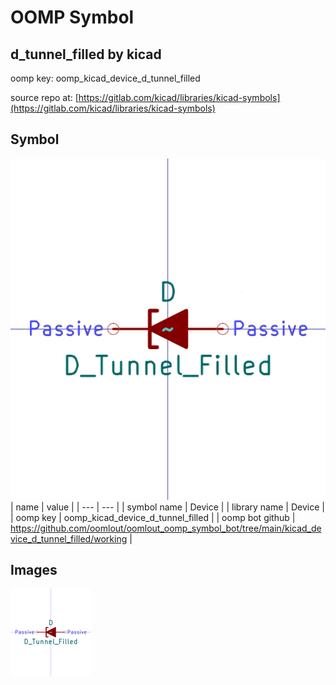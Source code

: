 # OOMP Symbol  
## d_tunnel_filled  by kicad  
  
oomp key: oomp_kicad_device_d_tunnel_filled  
  
source repo at: [https://gitlab.com/kicad/libraries/kicad-symbols](https://gitlab.com/kicad/libraries/kicad-symbols)  
## Symbol  
  
[![working.png](working_600.png)](working.png)  
| name | value | 
| --- | --- | 
| symbol name | Device | 
| library name | Device | 
| oomp key | oomp_kicad_device_d_tunnel_filled | 
| oomp bot github | https://github.com/oomlout/oomlout_oomp_symbol_bot/tree/main/kicad_device_d_tunnel_filled/working | 
## Images  
  
[![working.png](working_140.png)](working.png)  
